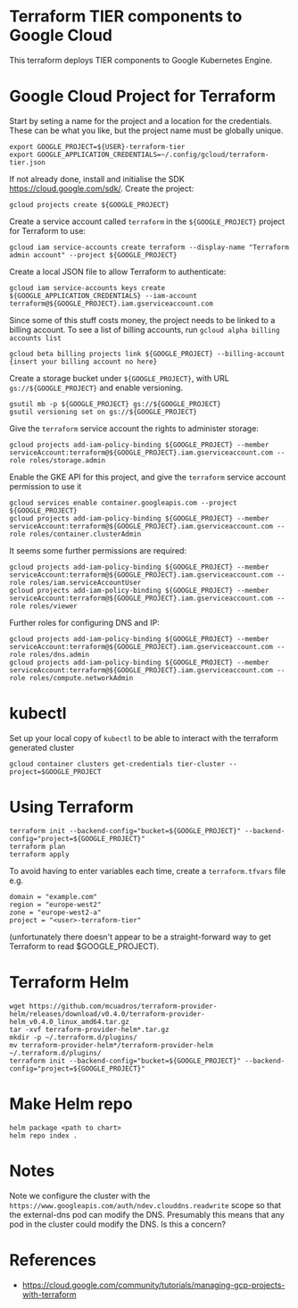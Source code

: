# Terraform TIER components to Google Cloud

This terraform deploys TIER components to Google Kubernetes Engine.

# Google Cloud Project for Terraform

Start by seting a name for the project and a location for the credentials. These can be what you like, but the project name must be globally unique.

```
export GOOGLE_PROJECT=${USER}-terraform-tier
export GOOGLE_APPLICATION_CREDENTIALS=~/.config/gcloud/terraform-tier.json
```
If not already done, install and initialise the SDK https://cloud.google.com/sdk/.
Create the project:
```
gcloud projects create ${GOOGLE_PROJECT}
```
Create a service account called `terraform` in the `${GOOGLE_PROJECT}` project for Terraform to use:
```
gcloud iam service-accounts create terraform --display-name "Terraform admin account" --project ${GOOGLE_PROJECT}
```
Create a local JSON file to allow Terraform to authenticate:
```
gcloud iam service-accounts keys create ${GOOGLE_APPLICATION_CREDENTIALS} --iam-account terraform@${GOOGLE_PROJECT}.iam.gserviceaccount.com
```
Since some of this stuff costs money, the project needs to be linked to a billing account. To see a list of billing accounts, run `gcloud alpha billing accounts list`
```
gcloud beta billing projects link ${GOOGLE_PROJECT} --billing-account {insert your billing account no here}
```
Create a storage bucket under `${GOOGLE_PROJECT}`, with URL `gs://${GOOGLE_PROJECT}` and enable versioning.
```
gsutil mb -p ${GOOGLE_PROJECT} gs://${GOOGLE_PROJECT}
gsutil versioning set on gs://${GOOGLE_PROJECT}
```
Give the `terraform` service account the rights to administer storage:
```
gcloud projects add-iam-policy-binding ${GOOGLE_PROJECT} --member serviceAccount:terraform@${GOOGLE_PROJECT}.iam.gserviceaccount.com --role roles/storage.admin
```
Enable the GKE API for this project, and give the `terraform` service account permission to use it
```
gcloud services enable container.googleapis.com --project ${GOOGLE_PROJECT}
gcloud projects add-iam-policy-binding ${GOOGLE_PROJECT} --member serviceAccount:terraform@${GOOGLE_PROJECT}.iam.gserviceaccount.com --role roles/container.clusterAdmin
```
It seems some further permissions are required:
```
gcloud projects add-iam-policy-binding ${GOOGLE_PROJECT} --member serviceAccount:terraform@${GOOGLE_PROJECT}.iam.gserviceaccount.com --role roles/iam.serviceAccountUser
gcloud projects add-iam-policy-binding ${GOOGLE_PROJECT} --member serviceAccount:terraform@${GOOGLE_PROJECT}.iam.gserviceaccount.com --role roles/viewer
```
Further roles for configuring DNS and IP:
```
gcloud projects add-iam-policy-binding ${GOOGLE_PROJECT} --member serviceAccount:terraform@${GOOGLE_PROJECT}.iam.gserviceaccount.com --role roles/dns.admin
gcloud projects add-iam-policy-binding ${GOOGLE_PROJECT} --member serviceAccount:terraform@${GOOGLE_PROJECT}.iam.gserviceaccount.com --role roles/compute.networkAdmin
```
# kubectl

Set up your local copy of `kubectl` to be able to interact with the terraform generated cluster
```
gcloud container clusters get-credentials tier-cluster --project=$GOOGLE_PROJECT
```

# Using Terraform
```
terraform init --backend-config="bucket=${GOOGLE_PROJECT}" --backend-config="project=${GOOGLE_PROJECT}"
terraform plan
terraform apply
```
To avoid having to enter variables each time, create a `terraform.tfvars` file e.g.
```
domain = "example.com"
region = "europe-west2"
zone = "europe-west2-a"
project = "<user>-terraform-tier"
```

(unfortunately there doesn't appear to be a straight-forward way to get Terraform to read $GOOGLE_PROJECT).

# Terraform Helm

```
wget https://github.com/mcuadros/terraform-provider-helm/releases/download/v0.4.0/terraform-provider-helm_v0.4.0_linux_amd64.tar.gz
tar -xvf terraform-provider-helm*.tar.gz
mkdir -p ~/.terraform.d/plugins/
mv terraform-provider-helm*/terraform-provider-helm ~/.terraform.d/plugins/
terraform init --backend-config="bucket=${GOOGLE_PROJECT}" --backend-config="project=${GOOGLE_PROJECT}"
```

# Make Helm repo

```
helm package <path to chart>
helm repo index .
```


# Notes

Note we configure the cluster with the `https://www.googleapis.com/auth/ndev.clouddns.readwrite` scope so that the external-dns pod can modify the DNS. Presumably this means that any pod in the cluster could modify the DNS. Is this a concern?

# References

* https://cloud.google.com/community/tutorials/managing-gcp-projects-with-terraform
